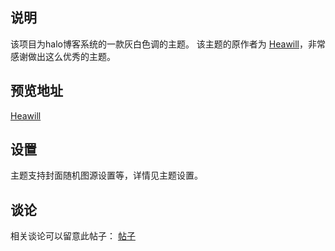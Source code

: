 ## 说明
该项目为halo博客系统的一款灰白色调的主题。
该主题的原作者为 [Heawill](http://heawill.top)，非常感谢做出这么优秀的主题。

## 预览地址
[Heawill](http://heawill.top)

## 设置
主题支持封面随机图源设置等，详情见主题设置。

## 谈论
相关谈论可以留意此帖子：
[帖子](https://bbs.halo.run/d/2940-palegrey-halo-theme-palegrey-bai-liao-ge-hui-zhu-ti-fa-bu)




